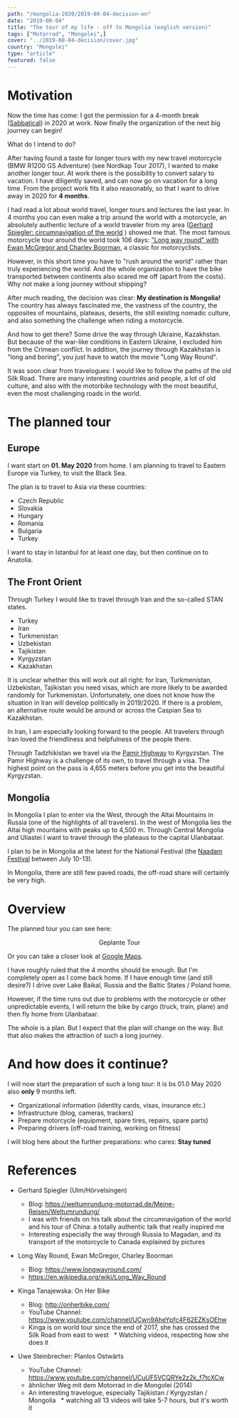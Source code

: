```yaml
---
path: "/mongolia-2020/2019-08-04-decision-en"
date: "2019-08-04"
title: "The tour of my life - off to Mongolia (english version)"
tags: ["Motorrad", "Mongolei",]
cover: "../2019-08-04-decision/cover.jpg"
country: "Mongolei"
type: "article"
featured: false
---
```


# Motivation

Now the time has come: I got the permission for a 4-month break ([Sabbatical](https://de.wikipedia.org/wiki/Sabbatical)) in 2020 at work. Now finally the organization of the next big journey can begin!

What do I intend to do?

After having found a taste for longer tours with my new travel motorcycle (BMW R1200 GS Adventure) (see Nordkap Tour 2017), I wanted to make another longer tour. At work there is the possibility to convert salary to vacation. I have diligently saved, and can now go on vacation for a long time. From the project work fits it also reasonably, so that I want to drive away in 2020 for **4 months**.

I had read a lot about world travel, longer tours and lectures the last year. In 4 months you can even make a trip around the world with a motorcycle, an absolutely authentic lecture of a world traveler from my area ([Gerhard Spiegler: circumnavigation of the world](https://weltumrundung-motorrad.de/Meine-Reisen/Weltumrundung/) ) showed me that. The most famous motorcycle tour around the world took 106 days: ["Long way round" with Ewan McGregor and Charley Boorman](https://en.wikipedia.org/wiki/Long_Way_Round), a classic for motorcyclists.

However, in this short time you have to "rush around the world" rather than truly experiencing the world. And the whole organization to have the bike transported between continents also scared me off (apart from the costs). Why not make a long journey without shipping?

After much reading, the decision was clear: **My destination is Mongolia!** The country has always fascinated me, the vastness of the country, the opposites of mountains, plateaus, deserts, the still existing nomadic culture, and also something the challenge when riding a motorcycle.

And how to get there? Some drive the way through Ukraine, Kazakhstan. But because of the war-like conditions in Eastern Ukraine, I excluded him from the Crimean conflict. In addition, the journey through Kazakhstan is "long and boring", you just have to watch the movie "Long Way Round".

It was soon clear from travelogues: I would like to follow the paths of the old Silk Road. There are many interesting countries and people, a lot of old culture, and also with the motorbike technology with the most beautiful, even the most challenging roads in the world.


# The planned tour

## Europe

I want start on **01. May 2020** from home. I am planning to travel to Eastern Europe via Turkey, to visit the Black Sea.

The plan is to travel to Asia via these countries:

* Czech Republic
* Slovakia
* Hungary
* Romania
* Bulgaria
* Turkey

I want to stay in Istanbul for at least one day, but then continue on to Anatolia.

## The Front Orient

Through Turkey I would like to travel through Iran and the so-called STAN states.

* Turkey
* Iran
* Turkmenistan
* Uzbekistan
* Tajikistan
* Kyrgyzstan
* Kazakhstan

It is unclear whether this will work out all right: for Iran, Turkmenistan, Uzbekistan, Tajikistan you need visas, which are more likely to be awarded randomly for Turkmenistan. Unfortunately, one does not know how the situation in Iran will develop politically in 2019/2020. If there is a problem, an alternative route would be around or across the Caspian Sea to Kazakhstan.

In Iran, I am especially looking forward to the people. All travelers through Iran loved the friendliness and helpfulness of the people there.

Through Tadzhikistan we travel via the [Pamir Highway](https://de.wikipedia.org/wiki/Pamir_Highway) to Kyrgyzstan. The Pamir Highway is a challenge of its own, to travel through a visa. The highest point on the pass is 4,655 meters before you get into the beautiful Kyrgyzstan.

## Mongolia

In Mongolia I plan to enter via the West, through the Altai Mountains in Russia (one of the highlights of all travelers). In the west of Mongolia lies the Altai high mountains with peaks up to 4,500 m. Through Central Mongolia and Uliastei I want to travel through the plateaus to the capital Ulanbataar.

I plan to be in Mongolia at the latest for the National Festival (the [Naadam Festival](https://en.wikipedia.org/wiki/Naadam) between July 10-13).

In Mongolia, there are still few paved roads, the off-road share will certainly be very high.

# Overview

The planned tour you can see here:
 
<rehype-image src="../2019-08-04-decision/Mongolia-2020-tour-plan.png"><center>Geplante Tour</center></rehype-image>

Or you can take a closer look at [Google Maps](https://www.google.com/maps/@49.3583764,54.9110194,3.86z/data=!4m2!6m1!1s1cLZ-BT91JYC1yVhPoitZd71SLS3JRp33).

I have roughly ruled that the 4 months should be enough. But I'm completely open as I come back home. If I have enough time (and still desire?) I drive over Lake Baikal, Russia and the Baltic States / Poland home.

However, if the time runs out due to problems with the motorcycle or other unpredictable events, I will return the bike by cargo (truck, train, plane) and then fly home from Ulanbataar.

The whole is a plan. But I expect that the plan will change on the way. But that also makes the attraction of such a long journey.

# And how does it continue?

I will now start the preparation of such a long tour: it is bs 01.0 May 2020 also **only** 9 months left.

* Organizational information (identity cards, visas, insurance etc.)
* Infrastructure (blog, cameras, trackers)
* Prepare motorcycle (equipment, spare tires, repairs, spare parts)
* Preparing drivers (off-road training, working on fitness)

I will blog here about the further preparations: who cares: **Stay tuned**

# References

* Gerhard Spiegler (Ulm/Hörvelsingen)
  * Blog: https://weltumrundung-motorrad.de/Meine-Reisen/Weltumrundung/
  * I was with friends on his talk about the circumnavigation of the world and his tour of China: a totally authentic talk that really inspired me
  * Interesting especially the way through Russia to Magadan, and its transport of the motorcycle to Canada explained by pictures

* Long Way Round, Ewan McGregor, Charley Boorman
  * Blog: https://www.longwayround.com/
  * https://en.wikipedia.org/wiki/Long_Way_Round

* Kinga Tanajewska: On Her Bike
  * Blog: http://onherbike.com/
  * YouTube Channel: https://www.youtube.com/channel/UCwn9AheYpfc4F62EZKsOEhw
  * Kinga is on world tour since the end of 2017, she has crossed the Silk Road from east to west
  * Watching videos, respecting how she does it

* Uwe Steinbrecher: Planlos Ostwärts
  * YouTube Channel: https://www.youtube.com/channel/UCuUF5VCQRYe2z2k_f7tcXCw
  * ähnlicher Weg mit dem Motorrad in die Mongolei (2014)
  * An interesting travelogue, especially Tajikistan / Kyrgyzstan / Mongolia
  * watching all 13 videos will take 5-7 hours, but it's worth it